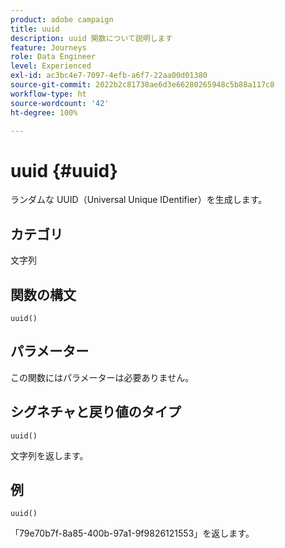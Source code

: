 ```yaml
---
product: adobe campaign
title: uuid
description: uuid 関数について説明します
feature: Journeys
role: Data Engineer
level: Experienced
exl-id: ac3bc4e7-7097-4efb-a6f7-22aa00d01380
source-git-commit: 2022b2c81738ae6d3e66280265948c5b88a117c8
workflow-type: ht
source-wordcount: '42'
ht-degree: 100%

---
```


# uuid {#uuid}

ランダムな UUID（Universal Unique IDentifier）を生成します。

## カテゴリ

文字列

## 関数の構文

`uuid()`

## パラメーター

この関数にはパラメーターは必要ありません。

## シグネチャと戻り値のタイプ

`uuid()`

文字列を返します。

## 例

`uuid()`

「79e70b7f-8a85-400b-97a1-9f9826121553」を返します。
